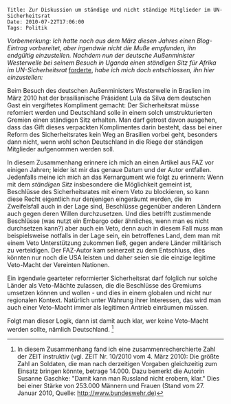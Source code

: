 	Title: Zur Diskussion um ständige und nicht ständige Mitglieder im UN-Sicherheitsrat
	Date: 2010-07-22T17:06:00
	Tags: Politik

*Vorbemerkung: Ich hatte noch aus dem März diesen Jahres einen
Blog-Eintrag* *vorbereitet, aber irgendwie nicht die Muße empfunden, ihn
endgültig* *einzustellen. Nachdem nun der deutsche Außenminister
Westerwelle bei* *seinem Besuch in Uganda einen ständigen Sitz für
Afrika im* *UN-Sicherheitsrat* [forderte](http://springhin.de/bt7F),
*habe ich mich doch entschlossen, ihn hier* *einzustellen:*

Beim Besuch des deutschen Außenministers Westerwelle in Braslien im März
2010 hat der brasilianische Präsident Lula da Silva dem deutschen Gast
ein vergiftetes Kompliment gemacht: Der Sicherheitsrat müsse refomiert
werden und Deutschland solle in einem solch umstrukturierten Gremien
einen ständigen Sitz erhalten. Man darf getrost davon ausgehen, dass das
Gift dieses verpackten Komplimentes darin besteht, dass bei einer Reform
des Sicherheitsrates kein Weg an Brasilien vorbei geht, besonders dann
nicht, wenn wohl schon Deutschland in die Riege der ständigen Mitglieder
aufgenommen werden soll.

In diesem Zusammenhang erinnere ich mich an einen Artikel aus FAZ vor
einigen Jahren; leider ist mir das genaue Datum und der Autor entfallen.
Jedenfalls meine ich mich an das Kernargument wie folgt zu erinnern:
Wenn mit dem *ständigen Sitz* insbesondere die Möglichkeit gemeint ist,
Beschlüsse des Sicherheitsrates mit einem Veto zu blockieren, so kann
diese Recht eigentlich nur denjenigen eingeräumt werden, die im
Zweifelsfall auch in der Lage sind, Beschlüsse gegenüber anderen Ländern
auch gegen deren Willen durchzusetzen. Und dies betrifft zustimmende
Beschlüsse (was nutzt ein Embargo oder ähnliches, wenn man es nicht
durchsetzen kann?) aber auch ein Veto, denn auch in diesem Fall muss man
beispielsweise notfalls in der Lage sein, ein betroffenes Land, dem man
mit einem Veto Unterstützung zukommen ließ, gegen andere Länder
militärisch zu verteidigen. Der FAZ-Autor kam seinerzeit zu dem
Entschluss, dies könnten nur noch die USA leisten und daher seien sie
die einzige legitime Veto-Macht der Vereinten Nationen.

Ein irgendwie gearteter reformierter Sicherheitsrat darf folglich nur
solche Länder als Veto-Mächte zulassen, die die Beschlüsse des Gremiums
umsetzen können und wollen - und dies in einem globalen und nicht nur
regionalen Kontext. Natürlich unter Wahrung ihrer Interessen, das wird
man auch einer Veto-Macht immer als legitimen Antrieb einräumen müssen.

Folgt man dieser Logik, dann ist damit auch klar, wer keine Veto-Macht
werden sollte, nämlich Deutschland. [^1]


[^1]: In diesem Zusammenhang fand ich eine zusammenrecherchierte Zahl der ZEIT instruktiv (vgl. ZEIT Nr. 10/2010 vom 4. März 2010): Die größte Zahl an Soldaten, die man nach derzeitigen Vorgaben gleichzeitig zum Einsatz bringen könnte, betrage 14.000. Dazu bemerkt die Autorin Susanne Gaschke: "Damit kann man Russland nicht erobern, klar." Dies bei einer Stärke von 253.000 Männern und Frauen (Stand vom 27. Januar 2010, Quelle: <http://www.bundeswehr.de>)

